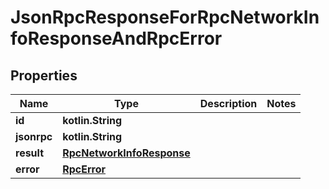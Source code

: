
# JsonRpcResponseForRpcNetworkInfoResponseAndRpcError

## Properties
| Name | Type | Description | Notes |
| ------------ | ------------- | ------------- | ------------- |
| **id** | **kotlin.String** |  |  |
| **jsonrpc** | **kotlin.String** |  |  |
| **result** | [**RpcNetworkInfoResponse**](RpcNetworkInfoResponse.md) |  |  |
| **error** | [**RpcError**](RpcError.md) |  |  |



